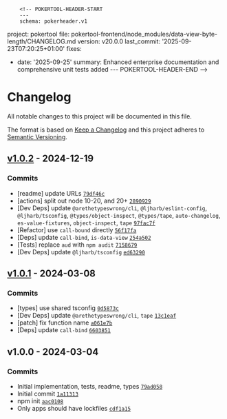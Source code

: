         <!-- POKERTOOL-HEADER-START
        ---
        schema: pokerheader.v1
project: pokertool
file: pokertool-frontend/node_modules/data-view-byte-length/CHANGELOG.md
version: v20.0.0
last_commit: '2025-09-23T07:20:25+01:00'
fixes:
- date: '2025-09-25'
  summary: Enhanced enterprise documentation and comprehensive unit tests added
        ---
        POKERTOOL-HEADER-END -->
# Changelog

All notable changes to this project will be documented in this file.

The format is based on [Keep a Changelog](https://keepachangelog.com/en/1.0.0/)
and this project adheres to [Semantic Versioning](https://semver.org/spec/v2.0.0.html).

## [v1.0.2](https://github.com/inspect-js/data-view-byte-length/compare/v1.0.1...v1.0.2) - 2024-12-19

### Commits

- [readme] update URLs [`79df46c`](https://github.com/inspect-js/data-view-byte-length/commit/79df46cdf4c551d83059335ace8b8550369710b0)
- [actions] split out node 10-20, and 20+ [`2890929`](https://github.com/inspect-js/data-view-byte-length/commit/289092965343dfa6fcc931c32ecd1c1286f5f2dc)
- [Dev Deps] update `@arethetypeswrong/cli`, `@ljharb/eslint-config`, `@ljharb/tsconfig`, `@types/object-inspect`, `@types/tape`, `auto-changelog`, `es-value-fixtures`, `object-inspect`, `tape` [`97fac7f`](https://github.com/inspect-js/data-view-byte-length/commit/97fac7fb6c2f3655c9755d9dcf3569cdf6899635)
- [Refactor] use `call-bound` directly [`56f17fa`](https://github.com/inspect-js/data-view-byte-length/commit/56f17fa583a963c2a6d2da5f2db00f7725714533)
- [Deps] update `call-bind`, `is-data-view` [`254a502`](https://github.com/inspect-js/data-view-byte-length/commit/254a5026c0201eb35d20722af2993e0412b2f2ea)
- [Tests] replace `aud` with `npm audit` [`7158679`](https://github.com/inspect-js/data-view-byte-length/commit/7158679d1ef0e15ccf64b6d0169413ed8351f243)
- [Dev Deps] update `@ljharb/tsconfig` [`ed63290`](https://github.com/inspect-js/data-view-byte-length/commit/ed63290bc162fe5a9086412fc6099dd49c70d474)

## [v1.0.1](https://github.com/inspect-js/data-view-byte-length/compare/v1.0.0...v1.0.1) - 2024-03-08

### Commits

- [types] use shared tsconfig [`0d5873c`](https://github.com/inspect-js/data-view-byte-length/commit/0d5873c9fddd413bacbb3a2c32e7e1a7f1f5bd2c)
- [Dev Deps] update `@arethetypeswrong/cli`, `tape` [`13c1eaf`](https://github.com/inspect-js/data-view-byte-length/commit/13c1eafea562993c7d15a450e86d2ee7a1aa8299)
- [patch] fix function name [`a061e7b`](https://github.com/inspect-js/data-view-byte-length/commit/a061e7b457f53bdc39716dacdddbe558ee790745)
- [Deps] update `call-bind` [`6603851`](https://github.com/inspect-js/data-view-byte-length/commit/6603851eef423c5762841221f97abfdc905c8bde)

## v1.0.0 - 2024-03-04

### Commits

- Initial implementation, tests, readme, types [`79ad058`](https://github.com/inspect-js/data-view-byte-length/commit/79ad058a73a4f8425e8ad034211dfc39e643dc86)
- Initial commit [`1a11313`](https://github.com/inspect-js/data-view-byte-length/commit/1a113138783a815f66fd000a9f9c89fdbe8c98fb)
- npm init [`aac0108`](https://github.com/inspect-js/data-view-byte-length/commit/aac010820b20b8604d33e5a74b51591f19f553e2)
- Only apps should have lockfiles [`cdf1a15`](https://github.com/inspect-js/data-view-byte-length/commit/cdf1a15d4c201137982e1e703d56a42582c6d246)
